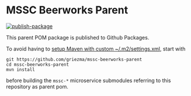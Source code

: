 # MSSC Beerworks Parent

[![publish-package](https://github.com/griezma/mssc-beerworks-parent/workflows/publish-package/badge.svg)](https://github.com/griezma/mssc-beerworks-parent/actions)

This parent POM package is published to Github Packages.

To avoid having to [setup Maven with custom ~/.m2/settings.xml](/.m2/settings.xml), start with
```
git https://github.com/griezma/mssc-beerworks-parent
cd mssc-beerworks-parent
mvn install
```
before building the `mssc-*` microservice submodules referring to this repository as parent pom.

